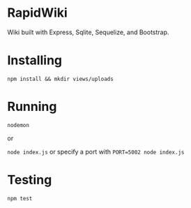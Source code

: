 # RapidWiki

Wiki built with Express, Sqlite, Sequelize, and Bootstrap.

# Installing

`npm install && mkdir views/uploads`

# Running

`nodemon`

or


`node index.js` or specify a port with `PORT=5002 node index.js`

# Testing

`npm test`